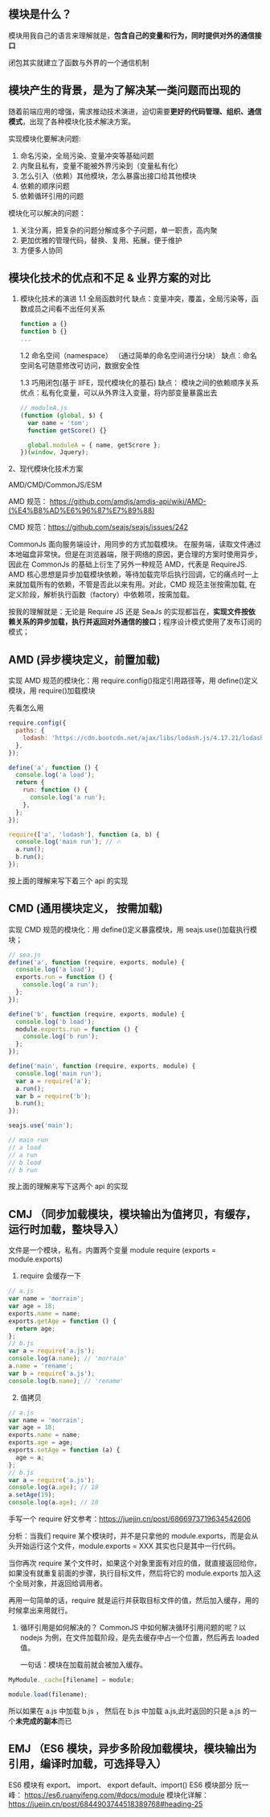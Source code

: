 ## 模块是什么？

模块用我自己的语言来理解就是，**包含自己的变量和行为，同时提供对外的通信接口**

闭包其实就建立了函数与外界的一个通信机制

## 模块产生的背景，是为了解决某一类问题而出现的

随着前端应用的增强，需求推动技术演进，迫切需要**更好的代码管理、组织、通信模式**，出现了各种模块化技术解决方案。

实现模块化要解决问题:

1. 命名污染，全局污染、变量冲突等基础问题
2. 内聚且私有，变量不能被外界污染到（变量私有化）
3. 怎么引入（依赖）其他模块，怎么暴露出接口给其他模块
4. 依赖的顺序问题
5. 依赖循环引用的问题

模块化可以解决的问题：

1. 关注分离，把复杂的问题分解成多个子问题，单一职责，高内聚
2. 更加优雅的管理代码，替换、复用、拓展，便于维护
3. 方便多人协同

## 模块化技术的优点和不足 & 业界方案的对比

1. 模块化技术的演进
   1.1 全局函数时代
   缺点：变量冲突，覆盖，全局污染等，函数成员之间看不出任何关系

   ```js
   function a {}
   function b {}
   ...
   ```

   1.2 命名空间（namespace） （通过简单的命名空间进行分块）
   缺点：命名空间名可随意修改可访问，数据安全性

   1.3 巧用闭包(基于 IIFE，现代模块化的基石)
   缺点： 模块之间的依赖顺序关系
   优点：私有化变量，可以从外界注入变量，将内部变量暴露出去

   ```js
   // moduleA.js
   (function (global, $) {
     var name = 'tom';
     function getScore() {}

     global.moduleA = { name, getScrore };
   })(window, Jquery);
   ```

2、现代模块化技术方案

AMD/CMD/CommonJS/ESM

AMD 规范： https://github.com/amdjs/amdjs-api/wiki/AMD-(%E4%B8%AD%E6%96%87%E7%89%88)

CMD 规范：https://github.com/seajs/seajs/issues/242

CommonJs 面向服务端设计，用同步的方式加载模块。 在服务端，读取文件通过本地磁盘非常快。但是在浏览器端，限于网络的原因，更合理的方案时使用异步，因此在 CommonJs 的基础上衍生了另外一种规范 AMD，代表是 RequireJS. AMD 核心思想是异步加载模块依赖，等待加载完毕后执行回调，它的痛点时一上来就加载所有的依赖，不管是否此以来有用。对此，CMD 规范主张按需加载, 在定义阶段，解析执行函数（factory）中依赖项，按需加载。

按我的理解就是：无论是 Require JS 还是 SeaJs 的实现都旨在，**实现文件按依赖关系的异步加载，执行并返回对外通信的接口**；程序设计模式使用了发布订阅的模式；

## AMD (异步模块定义，前置加载)

实现 AMD 规范的模块化：用 require.config()指定引用路径等，用 define()定义模块，用 require()加载模块

先看怎么用

```js
require.config({
  paths: {
    lodash: 'https://cdn.bootcdn.net/ajax/libs/lodash.js/4.17.21/lodash.min.js',
  },
});

define('a', function () {
  console.log('a load');
  return {
    run: function () {
      console.log('a run');
    },
  };
});

require(['a', 'lodash'], function (a, b) {
  console.log('main run'); // 🔥
  a.run();
  b.run();
});
```

按上面的理解来写下着三个 api 的实现

## CMD (通用模块定义， 按需加载)

实现 CMD 规范的模块化：用 define()定义暴露模块，用 seajs.use()加载执行模块；

```js
// sea.js
define('a', function (require, exports, module) {
  console.log('a load');
  exports.run = function () {
    console.log('a run');
  };
});

define('b', function (require, exports, module) {
  console.log('b load');
  module.exports.run = function () {
    console.log('b run');
  };
});

define('main', function (require, exports, module) {
  console.log('main run');
  var a = require('a');
  a.run();
  var b = require('b');
  b.run();
});

seajs.use('main');

// main run
// a load
// a run
// b load
// b run
```

按上面的理解来写下这两个 api 的实现

## CMJ （同步加载模块，模块输出为值拷贝，有缓存，运行时加载，整块导入）

文件是一个模块，私有。内置两个变量 module require (exports = module.exports)

1. require 会缓存一下

```js
// a.js
var name = 'morrain';
var age = 18;
exports.name = name;
exports.getAge = function () {
  return age;
};
// b.js
var a = require('a.js');
console.log(a.name); // 'morrain'
a.name = 'rename';
var b = require('a.js');
console.log(b.name); // 'rename'
```

2. 值拷贝

```js
// a.js
var name = 'morrain';
var age = 18;
exports.name = name;
exports.age = age;
exports.setAge = function (a) {
  age = a;
};
// b.js
var a = require('a.js');
console.log(a.age); // 18
a.setAge(19);
console.log(a.age); // 18
```

手写一个 require
好文参考：https://juejin.cn/post/6866973719634542606

分析：当我们 require 某个模块时，并不是只拿他的 module.exports，而是会从头开始运行这个文件，module.exports = XXX 其实也只是其中一行代码。

当你再次 require 某个文件时，如果这个对象里面有对应的值，就直接返回给你，如果没有就重复前面的步骤，执行目标文件，然后将它的 module.exports 加入这个全局对象，并返回给调用者。

再用一句简单的话，require 就是运行并获取目标文件的值，然后加入缓存，用的时候拿出来用就行。

1. 循环引用是如何解决的？
   CommonJS 中如何解决循环引用问题的呢？以 nodejs 为例，在文件加载阶段，是先去缓存中占一个位置，然后再去 loaded 值。

   一句话：模块在加载前就会被加入缓存。

```js
MyModule._cache[filename] = module;

module.load(filename);
```

所以如果在 a.js 中加载 b.js ， 然后在 b.js 中加载 a.js,此时返回的只是 a.js 的一个**未完成的副本**而已

## EMJ （ES6 模块，异步多阶段加载模块，模块输出为引用，编译时加载，可选择导入）

ES6 模块有 export、 import、 export default、import()
ES6 模块部分 阮一峰： https://es6.ruanyifeng.com/#docs/module
模块化详解：https://juejin.cn/post/6844903744518389768#heading-25
